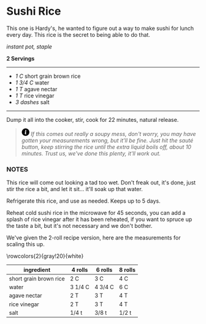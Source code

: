 # Sushi Rice

This one is Hardy's, he wanted to figure out a way to make sushi for lunch every
day. This rice is the secret to being able to do that.

*instant pot, staple*

**2 Servings**

---

- *1 C* short grain brown rice
- *1 3/4 C* water
- *1 T* agave nectar
- *1 T* rice vinegar
- *3 dashes* salt

---

Dump it all into the cooker, stir, cook for 22 minutes, natural release.


> ![info](./images/info-icon.png) *If this comes out really a soupy mess, don't
worry, you may have gotten your measurements wrong, but it'll be fine. Just hit
the sauté button, keep stirring the rice until the extra liquid boils off, about
10 minutes. Trust us, we've done this plenty, it'll work out.*

### NOTES

This rice will come out looking a tad too wet. Don't freak out, it's done, just
stir the rice a bit, and let it sit... it'll soak up that water.

Refrigerate this rice, and use as needed. Keeps up to 5 days.

Reheat cold sushi rice in the microwave for 45 seconds, you can add a splash of
rice vinegar after it has been reheated, if you want to spruce up the taste a
bit, but it's not necessary and we don't bother.

We've given the 2-roll recipe version, here are the measurements for scaling
this up.

\rowcolors{2}{gray!20}{white}

| ingredient                   | 4 rolls | 6 rolls | 8 rolls |
| ---------------------------- | ------- | ------- | ------- |
| short grain brown rice       | 2 C     | 3 C     | 4 C     |
| water                        | 3 1/4 C | 4 3/4 C | 6 C     |
| agave nectar                 | 2 T     | 3 T     | 4 T     |
| rice vinegar                 | 2 T     | 3 T     | 4 T     |
| salt                         | 1/4 t   | 3/8 t   | 1/2 t   |
